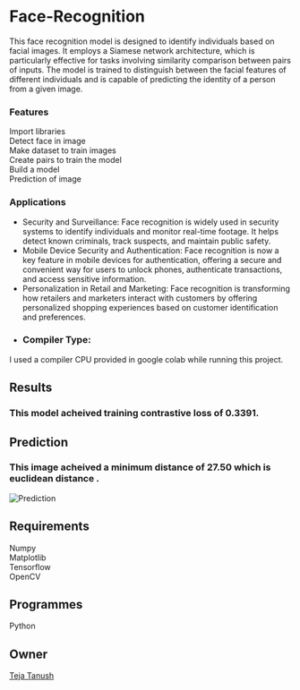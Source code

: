 # Face-Recognition
This face recognition model is designed to identify individuals based on facial images. It employs a Siamese network architecture, which is particularly effective for tasks involving similarity comparison between pairs of inputs. The model is trained to distinguish between the facial features of different individuals and is capable of predicting the identity of a person from a given image.
### Features
Import  libraries                                                                                                                                                                                                           
Detect face in image                                                                                                                                                                                                              
Make dataset to train images                                                                                                                                                                                                             
Create pairs to train the model                                                                                                                                                                                                              
Build a model                                                                                                                                                                                                                                                                                                     
Prediction of image                                                                                    
### Applications
*  Security and Surveillance: Face recognition is widely used in security systems to identify individuals and monitor real-time footage. It helps detect known criminals, track suspects, and maintain public safety.
*  Mobile Device Security and Authentication: Face recognition is now a key feature in mobile devices for authentication, offering a secure and convenient way for users to unlock phones, authenticate transactions, and access sensitive information.
*  Personalization in Retail and Marketing: Face recognition is transforming how retailers and marketers interact with customers by offering personalized shopping experiences based on customer identification and preferences.
* ### Compiler Type:  
I used a compiler CPU provided in google colab while running this project.
## Results  
### This model acheived training contrastive loss  of 0.3391.
## Prediction
### This image acheived a minimum distance of 27.50 which is euclidean distance .
![Prediction](https://github.com/tejatanush/Traffic_Sign_Detection/blob/main/Traffic_sign_prediction.png)        
## Requirements   
Numpy  
Matplotlib        
Tensorflow                                                                                               
OpenCV                                                                                              
## Programmes  
Python  
## Owner  
[Teja Tanush](https://github.com/tejatanush) 
